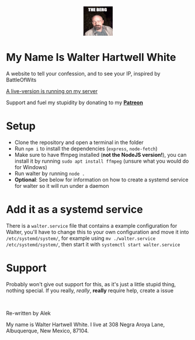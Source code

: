 <p align="center">
	<img src="./assets/theberg.gif">
</p>

# My Name Is Walter Hartwell White

A website to tell your confession, and to see your IP, inspired by BattleOfWits

[A live-version is running on my server](https://niko.wav.blue/)

Support and fuel my stupidity by donating to my **[Patreon](patreon.com/WaviestBalloon)**

# Setup

- Clone the repository and open a terminal in the folder
- Run `npm i` to install the dependencies (`express`, `node-fetch`)
- Make sure to have ffmpeg installed (**not the NodeJS version!**), you can install it by running `sudo apt install ffmpeg` (unsure what you would do for Windows)
- Run walter by running `node .`
- **Optional**: See below for information on how to create a systemd service for walter so it will run under a daemon


# Add it as a systemd service

There is a `walter.service` file that contains a example configuration for Walter, you'll have to change this to your own configuration and move it into `/etc/systemd/system/`, for example using `mv ./walter.service /etc/systemd/system/`, then start it with `systemctl start walter.service`


# Support

Probably won't give out support for this, as it's just a little stupid thing, nothing special. If you really, *really*, **really** require help, create a issue


<br>


Re-written by Alek

My name is Walter Hartwell White. I live at 308 Negra Aroya Lane, Albuquerque, New Mexico, 87104.
